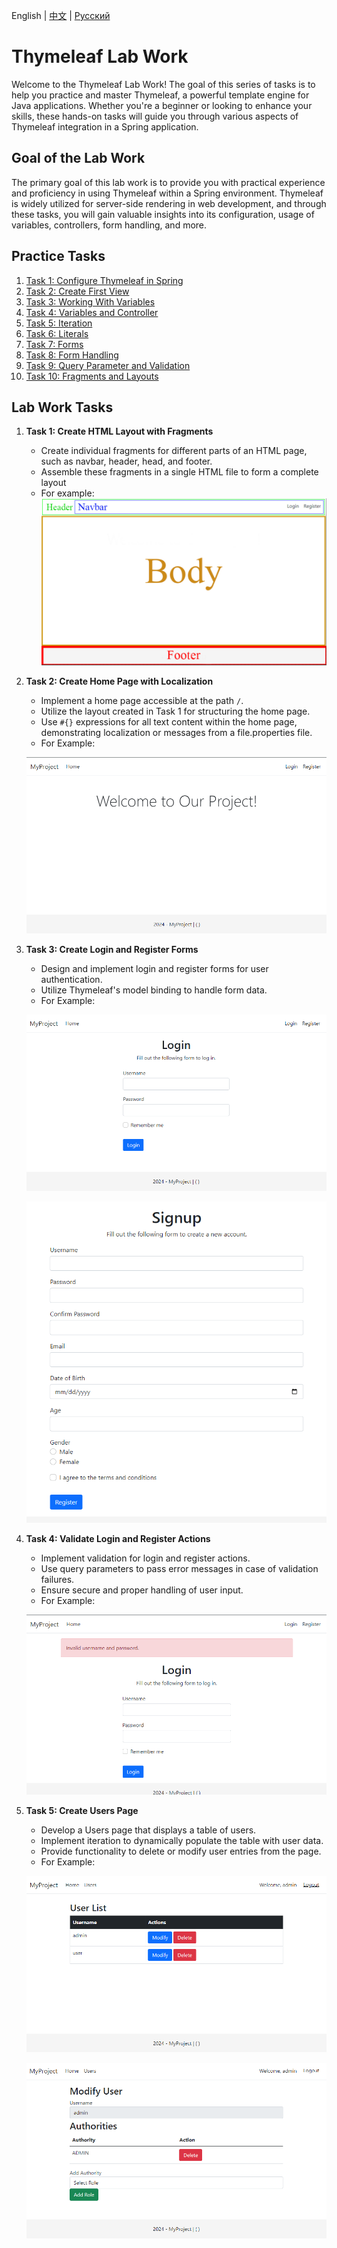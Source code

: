 English | [中文](../../cn/thymeleaf/lab-work.md) | [Русский](../../ru/thymeleaf/lab-work.md)


# Thymeleaf Lab Work

Welcome to the Thymeleaf Lab Work! The goal of this series of tasks is to help you practice and master Thymeleaf, a powerful template engine for Java applications. Whether you're a beginner or looking to enhance your skills, these hands-on tasks will guide you through various aspects of Thymeleaf integration in a Spring application.

## Goal of the Lab Work

The primary goal of this lab work is to provide you with practical experience and proficiency in using Thymeleaf within a Spring environment. Thymeleaf is widely utilized for server-side rendering in web development, and through these tasks, you will gain valuable insights into its configuration, usage of variables, controllers, form handling, and more.

## Practice Tasks <a name="practice-tasks"></a>

1. [Task 1: Configure Thymeleaf in Spring](practice/configure-thymeleaf.md)
2. [Task 2: Create First View](practice/create-first-view.md)
3. [Task 3: Working With Variables](practice/working-with-variables.md)
4. [Task 4: Variables and Controller](practice/variables-and-controller.md)
5. [Task 5: Iteration](practice/iteration.md)
6. [Task 6: Literals](practice/literals.md)
7. [Task 7: Forms](practice/forms.md)
8. [Task 8: Form Handling](practice/form-handling.md)
9. [Task 9: Query Parameter and Validation](practice/validation.md)
10. [Task 10: Fragments and Layouts](practice/fragments-and-layouts.md)


## Lab Work Tasks <a name="lab-work-tasks"></a>

1. **Task 1: Create HTML Layout with Fragments**

    - Create individual fragments for different parts of an HTML page, such as navbar, header, head, and footer.
    - Assemble these fragments in a single HTML file to form a complete layout
    - For example:
    ![layout.png](../../srcs/thymeleaf/layout.png)

2. **Task 2: Create Home Page with Localization**

    - Implement a home page accessible at the path `/`.
    - Utilize the layout created in Task 1 for structuring the home page.
    - Use `#{}` expressions for all text content within the home page, demonstrating localization or messages from a file.properties file.
    - For Example:
   
    ![home-page.png](../../srcs/thymeleaf/home-page.png)

3. **Task 3: Create Login and Register Forms**

    - Design and implement login and register forms for user authentication.
    - Utilize Thymeleaf's model binding to handle form data.
    - For Example:
   
    ![login-page.png](../../srcs/thymeleaf/login-page.png)

    ![signup.png](../../srcs/thymeleaf/signup.png)

4. **Task 4: Validate Login and Register Actions**

    - Implement validation for login and register actions.
    - Use query parameters to pass error messages in case of validation failures.
    - Ensure secure and proper handling of user input.
    - For Example:
   
    ![login-validation.png](../../srcs/thymeleaf/login-validation.png)

5. **Task 5: Create Users Page**

    - Develop a Users page that displays a table of users.
    - Implement iteration to dynamically populate the table with user data.
    - Provide functionality to delete or modify user entries from the page.
    - For Example:
   
    ![users-page.png](../../srcs/thymeleaf/users-page.png)

    ![modify-user-page.png](../../srcs/thymeleaf/modify-user-page.png)


